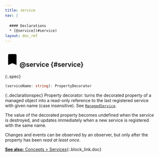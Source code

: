 ```yaml
---
title: service
nav: |

  #### Declarations
  * [@service](#service)
layout: doc_ref
---
```


## ![](/assets/icons/spec-decorator.svg)@service {#service}
{:.spec}

```typescript
(serviceName: string): PropertyDecorator
```
{:.declarationspec}
Property decorator: turns the decorated property of a managed object into a read-only reference to the last registered service with given name (case insensitive). See [`ManagedService`](./ManagedService).

The value of the decorated property becomes undefined when the service is destroyed, and updates immediately when a new service is registered with the same name.

Changes and events can be observed by an observer, but only after the property has been *read at least once*.

[**See also:** Concepts &gt; Services](/docs/concepts/services){:.block_link.doc}

